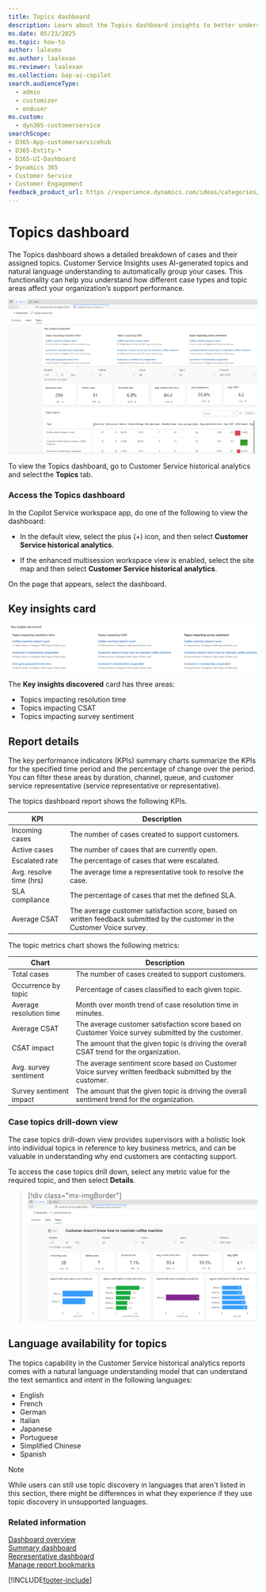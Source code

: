 ```yaml
---
title: Topics dashboard
description: Learn about the Topics dashboard insights to better understand agent performance in your organization.
ms.date: 05/23/2025
ms.topic: how-to
author: lalexms
ms.author: laalexan
ms.reviewer: laalexan
ms.collection: bap-ai-copilot
search.audienceType: 
  - admin
  - customizer
  - enduser
ms.custom: 
  - dyn365-customerservice
searchScope:
- D365-App-customerservicehub
- D365-Entity-*
- D365-UI-Dashboard
- Dynamics 365
- Customer Service
- Customer Engagement
feedback_product_url: https //experience.dynamics.com/ideas/categories/list/?category=a7f4a807-de3b-eb11-a813-000d3a579c38&forum=b68e50a6-88d9-e811-a96b-000d3a1be7ad
---
```


# Topics dashboard

The Topics dashboard shows a detailed breakdown of cases and their assigned topics. Customer Service Insights uses AI-generated topics and natural language understanding to automatically group your cases. This functionality can help you understand how different case types and topic areas affect your organization’s support performance.

![Topics dashboard.](../media/topics-dashboard-analytics-cs.png "Topics dashboard")

To view the Topics dashboard, go to Customer Service historical analytics and select the **Topics** tab.

### Access the Topics dashboard

In the Copilot Service workspace app, do one of the following to view the dashboard:

- In the default view, select the plus (+) icon, and then select **Customer Service historical analytics**.

- If the enhanced multisession workspace view is enabled, select the site map and then select **Customer Service historical analytics**.

On the page that appears, select the dashboard.

## Key insights card

![Topics Key insights discovery card.](../media/topics-key-insights-card.png "Topics Key insights discovered card")

The **Key insights discovered** card has three areas:

- Topics impacting resolution time
- Topics impacting CSAT
- Topics impacting survey sentiment

## Report details

The key performance indicators (KPIs) summary charts summarize the KPIs for the specified time period and the percentage of change over the period. You can filter these areas by duration, channel, queue, and customer service representative (service representative or representative).

The topics dashboard report shows the following KPIs.

| KPI     | Description     |
|------------|--------------|
| Incoming cases   |  The number of cases created to support customers.     |
| Active cases  |  The number of cases that are currently open.      |
| Escalated rate   | The percentage of cases that were escalated.     |
| Avg. resolve time (hrs)   | The average time a representative took to resolve the case.   |
| SLA compliance | The percentage of cases that met the defined SLA.|
| Average CSAT    | The average customer satisfaction score, based on written feedback submitted by the customer in the Customer Voice survey.   |


The topic metrics chart shows the following metrics:

| Chart     | Description     |
|------------|--------------|
| Total cases |  The number of cases created to support customers.    |
| Occurrence by topic   | Percentage of cases classified to each given topic.   |
| Average resolution time  | Month over month trend of case resolution time in minutes.   |
| Average CSAT    | The average customer satisfaction score based on Customer Voice survey submitted by the customer.   |
| CSAT impact     | The amount that the given topic is driving the overall CSAT trend for the organization.     |
| Avg. survey sentiment   | The average sentiment score based on Customer Voice survey written feedback submitted by the customer.      |
| Survey sentiment impact    | The amount that the given topic is driving the overall sentiment trend for the organization.     |

### Case topics drill-down view

The case topics drill-down view provides supervisors with a holistic look into individual topics in reference to key business metrics, and can be valuable in understanding why end customers are contacting support.

To access the case topics drill down, select any metric value for the required topic, and then select **Details**.

> [!div class="mx-imgBorder"] 
> ![Case topics drill down view.](../media/case-topics-drill-down-view.png "Case topics drill view")

## Language availability for topics 

The topics capability in the Customer Service historical analytics reports comes with a natural language understanding model that can understand the text semantics and intent in the following languages: 

- English 
- French 
- German 
- Italian 
- Japanese 
- Portuguese 
- Simplified Chinese 
- Spanish 

> [!NOTE]
> While users can still use topic discovery in languages that aren't listed in this section, there might be differences in what they experience if they use topic discovery in unsupported languages.

### Related information

[Dashboard overview](customer-service-analytics-insights-csh.md)  
[Summary dashboard](summary-dashboard-cs.md)  
[Representative dashboard](agent-dashboard-cs.md)  
[Manage report bookmarks](manage-bookmarks.md)  

[!INCLUDE[footer-include](../../includes/footer-banner.md)]
